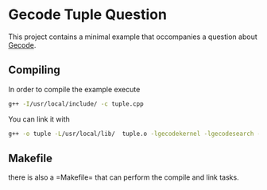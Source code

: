 Gecode Tuple Question
=====================

This project contains a minimal example that occompanies a question
about [Gecode][gecode].

Compiling
---------

In order to compile the example execute

```sh
g++ -I/usr/local/include/ -c tuple.cpp
```

You can link it with

```sh
g++ -o tuple -L/usr/local/lib/  tuple.o -lgecodekernel -lgecodesearch -lgecodeint
```

Makefile
--------

there is also a =Makefile= that can perform the compile and link tasks.

[gecode]: http://www.gecode.org/
